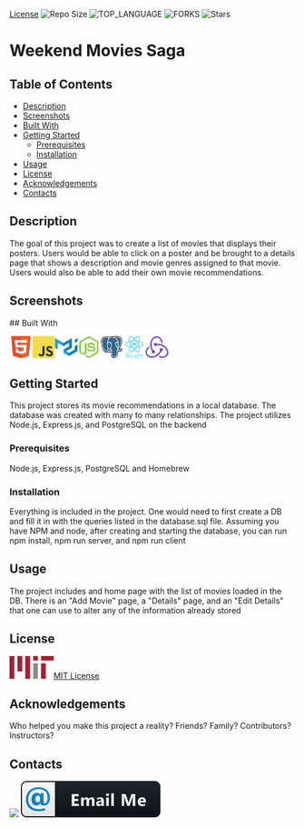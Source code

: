 [License](https://img.shields.io/github/license/jgaffaney/weekend-movie-sagas.svg?style=for-the-badge) ![Repo Size](https://img.shields.io/github/languages/code-size/jgaffaney/weekend-movie-sagas.svg?style=for-the-badge) ![TOP_LANGUAGE](https://img.shields.io/github/languages/top/jgaffaney/weekend-movie-sagas.svg?style=for-the-badge) ![FORKS](https://img.shields.io/github/forks/jgaffaney/weekend-movie-sagas.svg?style=for-the-badge&social) ![Stars](https://img.shields.io/github/stars/jgaffaney/weekend-movie-sagas.svg?style=for-the-badge)
    
# Weekend Movies Saga

## Table of Contents

- [Description](#description)
- [Screenshots](#screenshots)
- [Built With](#built-with)
- [Getting Started](#getting-started)
  - [Prerequisites](#prerequisites)
  - [Installation](#installation)
- [Usage](#usage)
- [License](#license)
- [Acknowledgements](#acknowledgements)
- [Contacts](#contacts)

## Description

The goal of this project was to create a list of movies that displays their posters.  Users would be able to click on a poster and be brought to a details page that shows a description and movie genres assigned to that movie.  Users would also be able to add their own movie recommendations.

## Screenshots

<img src="" />## Built With

<a href="https://developer.mozilla.org/en-US/docs/Web/HTML"><img src="https://raw.githubusercontent.com/devicons/devicon/master/icons/html5/html5-original.svg" height="40px" width="40px" /></a><a href="https://developer.mozilla.org/en-US/docs/Web/JavaScript"><img src="https://raw.githubusercontent.com/devicons/devicon/master/icons/javascript/javascript-original.svg" height="40px" width="40px" /></a><a href="https://material-ui.com/"><img src="https://raw.githubusercontent.com/devicons/devicon/master/icons/materialui/materialui-original.svg" height="40px" width="40px" /></a><a href="https://nodejs.org/en/"><img src="https://raw.githubusercontent.com/devicons/devicon/master/icons/nodejs/nodejs-original.svg" height="40px" width="40px" /></a><a href="https://www.postgresql.org/"><img src="https://raw.githubusercontent.com/devicons/devicon/master/icons/postgresql/postgresql-original.svg" height="40px" width="40px" /></a><a href="https://reactjs.org/"><img src="https://raw.githubusercontent.com/devicons/devicon/master/icons/react/react-original-wordmark.svg" height="40px" width="40px" /></a><a href="https://redux.js.org/"><img src="https://raw.githubusercontent.com/devicons/devicon/master/icons/redux/redux-original.svg" height="40px" width="40px" /></a>

## Getting Started

This project stores its movie recommendations in a  local database.  The database was created with many to many relationships.  The project utilizes Node.js, Express.js, and PostgreSQL on the backend

### Prerequisites

Node.js, Express.js, PostgreSQL and Homebrew 

### Installation

Everything is included in the project.  One would need to first create a DB and fill it in with the queries listed in the database.sql file.  Assuming you have NPM and node, after creating and starting the database, you can run npm install, npm run server, and npm run client

## Usage

The project includes and home page with the list of movies loaded in the DB.  There is an "Add Movie" page, a "Details" page, and an "Edit Details" that one can use to alter any of the information already stored


## License

<a href="https://choosealicense.com/licenses/mit/"><img src="https://raw.githubusercontent.com/johnturner4004/readme-generator/master/src/components/assets/images/mit.svg" height=40 />MIT License</a>

## Acknowledgements

Who helped you make this project a reality? Friends? Family? Contributors? Instructors?

## Contacts

<a href="https://www.linkedin.com/in/john-gaffaney-15859179"><img src="https://img.shields.io/badge/LinkedIn-0077B5?style=for-the-badge&logo=linkedin&logoColor=white" /></a>  <a href="mailto:john.gaffaney@icloud.com"><img src=https://raw.githubusercontent.com/johnturner4004/readme-generator/master/src/components/assets/images/email_me_button_icon_151852.svg /></a>
